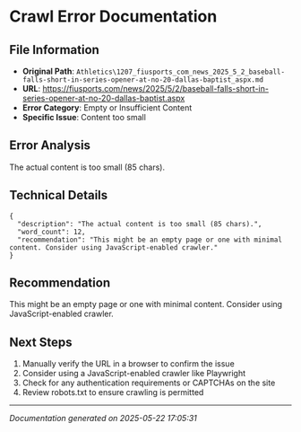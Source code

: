 # Crawl Error Documentation

## File Information
- **Original Path**: `Athletics\1207_fiusports_com_news_2025_5_2_baseball-falls-short-in-series-opener-at-no-20-dallas-baptist_aspx.md`
- **URL**: https://fiusports.com/news/2025/5/2/baseball-falls-short-in-series-opener-at-no-20-dallas-baptist.aspx
- **Error Category**: Empty or Insufficient Content
- **Specific Issue**: Content too small

## Error Analysis
The actual content is too small (85 chars).

## Technical Details
```
{
  "description": "The actual content is too small (85 chars).",
  "word_count": 12,
  "recommendation": "This might be an empty page or one with minimal content. Consider using JavaScript-enabled crawler."
}
```

## Recommendation
This might be an empty page or one with minimal content. Consider using JavaScript-enabled crawler.

## Next Steps
1. Manually verify the URL in a browser to confirm the issue
2. Consider using a JavaScript-enabled crawler like Playwright
3. Check for any authentication requirements or CAPTCHAs on the site
4. Review robots.txt to ensure crawling is permitted

---
*Documentation generated on 2025-05-22 17:05:31*
